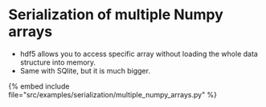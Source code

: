 # Serialization of multiple Numpy arrays

* hdf5 allows you to access specific array without loading the whole data structure into memory.
* Same with SQlite, but it is much bigger.

{% embed include file="src/examples/serialization/multiple_numpy_arrays.py" %}

